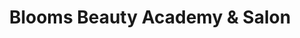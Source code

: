 ---
title: "Blooms Beauty Academy & Salon"
url: /chelmsford/blooms-beauty-academy-und-salon/
shop: Kosmetik
---